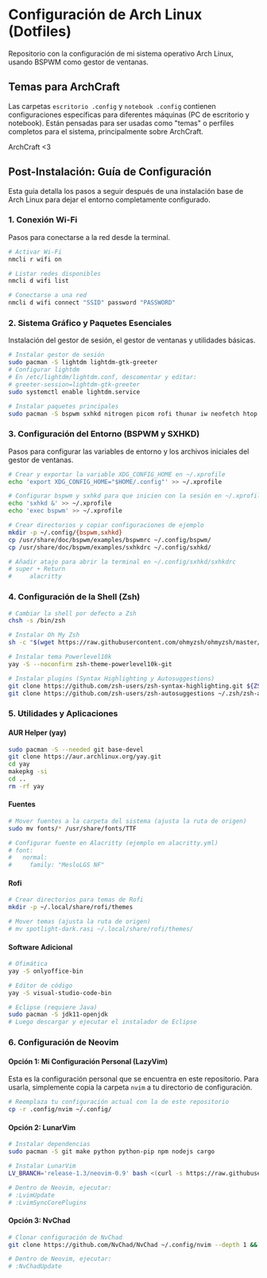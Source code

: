 # **Configuración de Arch Linux (Dotfiles)**

Repositorio con la configuración de mi sistema operativo Arch Linux, usando BSPWM como gestor de ventanas.

## **Temas para ArchCraft**

Las carpetas `escritorio .config` y `notebook .config` contienen configuraciones específicas para diferentes máquinas (PC de escritorio y notebook). Están pensadas para ser usadas como "temas" o perfiles completos para el sistema, principalmente sobre ArchCraft.

ArchCraft <3

## **Post-Instalación: Guía de Configuración**

Esta guía detalla los pasos a seguir después de una instalación base de Arch Linux para dejar el entorno completamente configurado.

### **1. Conexión Wi-Fi**

Pasos para conectarse a la red desde la terminal.

```bash
# Activar Wi-Fi
nmcli r wifi on

# Listar redes disponibles
nmcli d wifi list

# Conectarse a una red
nmcli d wifi connect "SSID" password "PASSWORD"
```

### **2. Sistema Gráfico y Paquetes Esenciales**

Instalación del gestor de sesión, el gestor de ventanas y utilidades básicas.

```bash
# Instalar gestor de sesión
sudo pacman -S lightdm lightdm-gtk-greeter
# Configurar lightdm
# En /etc/lightdm/lightdm.conf, descomentar y editar:
# greeter-session=lightdm-gtk-greeter
sudo systemctl enable lightdm.service

# Instalar paquetes principales
sudo pacman -S bspwm sxhkd nitrogen picom rofi thunar iw neofetch htop btop alacritty brightnessctl conky wget arandr pulsemixer git polybar zsh nvim lsd bat zsh-autosuggestions zathura
```

### **3. Configuración del Entorno (BSPWM y SXHKD)**

Pasos para configurar las variables de entorno y los archivos iniciales del gestor de ventanas.

```bash
# Crear y exportar la variable XDG_CONFIG_HOME en ~/.xprofile
echo 'export XDG_CONFIG_HOME="$HOME/.config"' >> ~/.xprofile

# Configurar bspwm y sxhkd para que inicien con la sesión en ~/.xprofile
echo 'sxhkd &' >> ~/.xprofile
echo 'exec bspwm' >> ~/.xprofile

# Crear directorios y copiar configuraciones de ejemplo
mkdir -p ~/.config/{bspwm,sxhkd}
cp /usr/share/doc/bspwm/examples/bspwmrc ~/.config/bspwm/
cp /usr/share/doc/bspwm/examples/sxhkdrc ~/.config/sxhkd/

# Añadir atajo para abrir la terminal en ~/.config/sxhkd/sxhkdrc
# super + Return
#     alacritty
```

### **4. Configuración de la Shell (Zsh)**

```bash
# Cambiar la shell por defecto a Zsh
chsh -s /bin/zsh

# Instalar Oh My Zsh
sh -c "$(wget https://raw.githubusercontent.com/ohmyzsh/ohmyzsh/master/tools/install.sh -O -)"

# Instalar tema Powerlevel10k
yay -S --noconfirm zsh-theme-powerlevel10k-git

# Instalar plugins (Syntax Highlighting y Autosuggestions)
git clone https://github.com/zsh-users/zsh-syntax-highlighting.git ${ZSH_CUSTOM:-~/.oh-my-zsh/custom}/plugins/zsh-syntax-highlighting
git clone https://github.com/zsh-users/zsh-autosuggestions ~/.zsh/zsh-autosuggestions
```

### **5. Utilidades y Aplicaciones**

#### **AUR Helper (yay)**

```bash
sudo pacman -S --needed git base-devel
git clone https://aur.archlinux.org/yay.git
cd yay
makepkg -si
cd ..
rm -rf yay
```

#### **Fuentes**

```bash
# Mover fuentes a la carpeta del sistema (ajusta la ruta de origen)
sudo mv fonts/* /usr/share/fonts/TTF

# Configurar fuente en Alacritty (ejemplo en alacritty.yml)
# font:
#   normal:
#     family: "MesloLGS NF"
```

#### **Rofi**

```bash
# Crear directorios para temas de Rofi
mkdir -p ~/.local/share/rofi/themes

# Mover temas (ajusta la ruta de origen)
# mv spotlight-dark.rasi ~/.local/share/rofi/themes/
```

#### **Software Adicional**

```bash
# Ofimática
yay -S onlyoffice-bin

# Editor de código
yay -S visual-studio-code-bin

# Eclipse (requiere Java)
sudo pacman -S jdk11-openjdk
# Luego descargar y ejecutar el instalador de Eclipse
```

### **6. Configuración de Neovim**

#### **Opción 1: Mi Configuración Personal (LazyVim)**

Esta es la configuración personal que se encuentra en este repositorio. Para usarla, simplemente copia la carpeta `nvim` a tu directorio de configuración.

```bash
# Reemplaza tu configuración actual con la de este repositorio
cp -r .config/nvim ~/.config/
```

#### **Opción 2: LunarVim**

```bash
# Instalar dependencias
sudo pacman -S git make python python-pip npm nodejs cargo

# Instalar LunarVim
LV_BRANCH='release-1.3/neovim-0.9' bash <(curl -s https://raw.githubusercontent.com/LunarVim/LunarVim/release-1.3/neovim-0.9/utils/installer/install.sh)

# Dentro de Neovim, ejecutar:
# :LvimUpdate
# :LvimSyncCorePlugins
```

#### **Opción 3: NvChad**

```bash
# Clonar configuración de NvChad
git clone https://github.com/NvChad/NvChad ~/.config/nvim --depth 1 && nvim

# Dentro de Neovim, ejecutar:
# :NvChadUpdate
```
